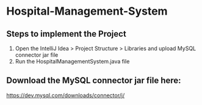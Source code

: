 # Hospital-Management-System

## Steps to implement the Project
1. Open the IntelliJ Idea > Project Structure > Libraries and upload MySQL connector jar file
2. Run the HospitalManagementSystem.java file

## Download the MySQL connector jar file here: 
https://dev.mysql.com/downloads/connector/j/
